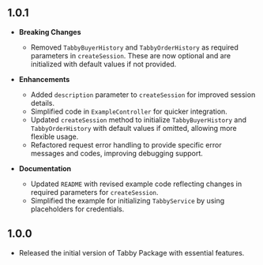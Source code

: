 ## 1.0.1

- **Breaking Changes**
  - Removed `TabbyBuyerHistory` and `TabbyOrderHistory` as required parameters in `createSession`. These are now optional and are initialized with default values if not provided.
- **Enhancements**

  - Added `description` parameter to `createSession` for improved session details.
  - Simplified code in `ExampleController` for quicker integration.
  - Updated `createSession` method to initialize `TabbyBuyerHistory` and `TabbyOrderHistory` with default values if omitted, allowing more flexible usage.
  - Refactored request error handling to provide specific error messages and codes, improving debugging support.

- **Documentation**
  - Updated `README` with revised example code reflecting changes in required parameters for `createSession`.
  - Simplified the example for initializing `TabbyService` by using placeholders for credentials.

## 1.0.0

- Released the initial version of Tabby Package with essential features.
